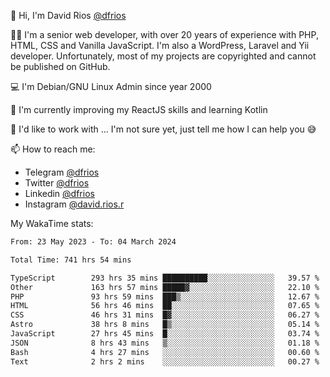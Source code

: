 👋 Hi, I'm David Rios [@dfrios](https://github.com/dfrios)

👨‍💻 I'm a senior web developer, with over 20 years of experience with PHP, HTML, CSS and Vanilla JavaScript. I'm also a WordPress, Laravel and Yii developer. Unfortunately, most of my projects are copyrighted and cannot be published on GitHub.

💻 I'm Debian/GNU Linux Admin since year 2000

🌱 I'm currently improving my ReactJS skills and learning Kotlin

💞️ I'd like to work with ... I'm not sure yet, just tell me how I can help you 😅


📫 How to reach me:
* Telegram [@dfrios](https://t.me/dfrios)
* Twitter [@dfrios](https://twitter.com/dfrios)
* Linkedin [@dfrios](https://linkedin.com/in/dfrios)
* Instagram [@david.rios.r](https://instagram.com/david.rios.r)



My WakaTime stats:
<!--START_SECTION:waka-->

```txt
From: 23 May 2023 - To: 04 March 2024

Total Time: 741 hrs 54 mins

TypeScript        293 hrs 35 mins ██████████░░░░░░░░░░░░░░░   39.57 %
Other             163 hrs 57 mins █████▓░░░░░░░░░░░░░░░░░░░   22.10 %
PHP               93 hrs 59 mins  ███▒░░░░░░░░░░░░░░░░░░░░░   12.67 %
HTML              56 hrs 46 mins  ██░░░░░░░░░░░░░░░░░░░░░░░   07.65 %
CSS               46 hrs 31 mins  █▓░░░░░░░░░░░░░░░░░░░░░░░   06.27 %
Astro             38 hrs 8 mins   █▒░░░░░░░░░░░░░░░░░░░░░░░   05.14 %
JavaScript        27 hrs 45 mins  █░░░░░░░░░░░░░░░░░░░░░░░░   03.74 %
JSON              8 hrs 43 mins   ▒░░░░░░░░░░░░░░░░░░░░░░░░   01.18 %
Bash              4 hrs 27 mins   ░░░░░░░░░░░░░░░░░░░░░░░░░   00.60 %
Text              2 hrs 2 mins    ░░░░░░░░░░░░░░░░░░░░░░░░░   00.27 %
```

<!--END_SECTION:waka-->
